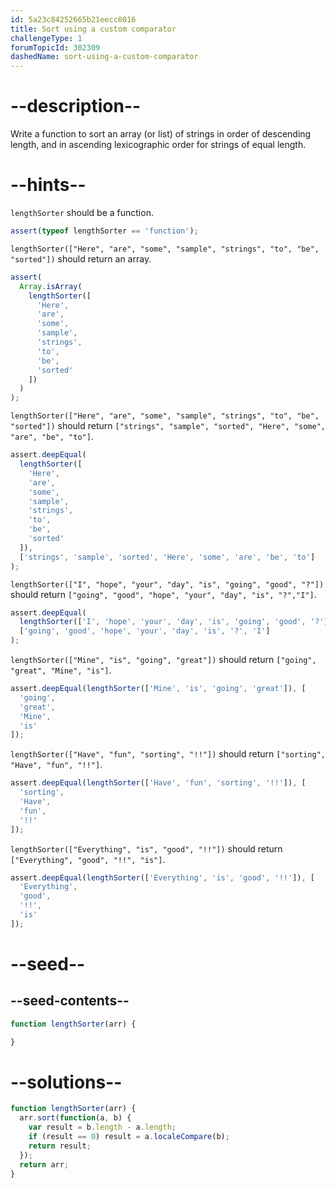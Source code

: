 ```yaml
---
id: 5a23c84252665b21eecc8016
title: Sort using a custom comparator
challengeType: 1
forumTopicId: 302309
dashedName: sort-using-a-custom-comparator
---
```


# --description--

Write a function to sort an array (or list) of strings in order of descending length, and in ascending lexicographic order for strings of equal length.

# --hints--

`lengthSorter` should be a function.

```js
assert(typeof lengthSorter == 'function');
```

`lengthSorter(["Here", "are", "some", "sample", "strings", "to", "be", "sorted"])` should return an array.

```js
assert(
  Array.isArray(
    lengthSorter([
      'Here',
      'are',
      'some',
      'sample',
      'strings',
      'to',
      'be',
      'sorted'
    ])
  )
);
```

`lengthSorter(["Here", "are", "some", "sample", "strings", "to", "be", "sorted"])` should return `["strings", "sample", "sorted", "Here", "some", "are", "be", "to"]`.

```js
assert.deepEqual(
  lengthSorter([
    'Here',
    'are',
    'some',
    'sample',
    'strings',
    'to',
    'be',
    'sorted'
  ]),
  ['strings', 'sample', 'sorted', 'Here', 'some', 'are', 'be', 'to']
);
```

`lengthSorter(["I", "hope", "your", "day", "is", "going", "good", "?"])` should return `["going", "good", "hope", "your", "day", "is", "?","I"]`.

```js
assert.deepEqual(
  lengthSorter(['I', 'hope', 'your', 'day', 'is', 'going', 'good', '?']),
  ['going', 'good', 'hope', 'your', 'day', 'is', '?', 'I']
);
```

`lengthSorter(["Mine", "is", "going", "great"])` should return `["going", "great", "Mine", "is"]`.

```js
assert.deepEqual(lengthSorter(['Mine', 'is', 'going', 'great']), [
  'going',
  'great',
  'Mine',
  'is'
]);
```

`lengthSorter(["Have", "fun", "sorting", "!!"])` should return `["sorting", "Have", "fun", "!!"]`.

```js
assert.deepEqual(lengthSorter(['Have', 'fun', 'sorting', '!!']), [
  'sorting',
  'Have',
  'fun',
  '!!'
]);
```

`lengthSorter(["Everything", "is", "good", "!!"])` should return `["Everything", "good", "!!", "is"]`.

```js
assert.deepEqual(lengthSorter(['Everything', 'is', 'good', '!!']), [
  'Everything',
  'good',
  '!!',
  'is'
]);
```

# --seed--

## --seed-contents--

```js
function lengthSorter(arr) {

}
```

# --solutions--

```js
function lengthSorter(arr) {
  arr.sort(function(a, b) {
    var result = b.length - a.length;
    if (result == 0) result = a.localeCompare(b);
    return result;
  });
  return arr;
}
```

